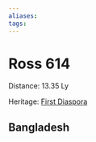 ```yaml
---
aliases:
tags:
---
```


# Ross 614

Distance: 13.35 Ly

Heritage: [First Diaspora](../Empire%20in%20Snapshots/The%20Expansions/pre-expansion-era.md#First%20Diaspora)

## Bangladesh
